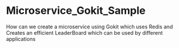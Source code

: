 # Microservice_Gokit_Sample
How can we create a microservice using Gokit which uses Redis and Creates an efficient LeaderBoard which can be used by different applications
